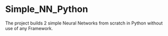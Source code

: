# Simple_NN_Python
The project builds 2 simple Neural Networks from scratch in Python without use of any Framework. 

